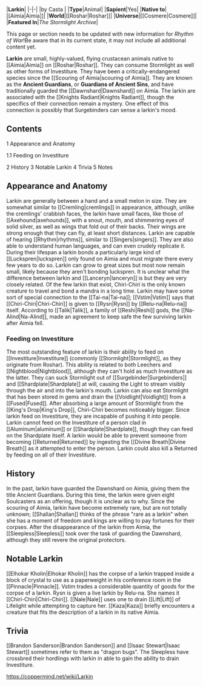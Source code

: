 |**Larkin**|
|-|-|
|by  Casta |
|**Type**|Animal|
|**Sapient**|Yes|
|**Native to**|[[Aimia\|Aimia]]|
|**World**|[[Roshar\|Roshar]]|
|**Universe**|[[Cosmere\|Cosmere]]|
|**Featured In**|*The Stormlight Archive*|

This page or section needs to be updated with new information for *Rhythm of War*!Be aware that in its current state, it may not include all additional content yet.

**Larkin** are small, highly-valued, flying crustacean animals native to [[Aimia\|Aimia]] on [[Roshar\|Roshar]]. They can consume Stormlight as well as other forms of Investiture. They have been a critically-endangered species since the [[Scouring of Aimia\|scouring of Aimia]]. They are known as the **Ancient Guardians**, or **Guardians of Ancient Sins**, and have traditionally guarded the [[Dawnshard\|Dawnshard]] on Aimia.
The larkin are associated with the [[Knights Radiant\|Knights Radiant]], though the specifics of their connection remain a mystery. One effect of this connection is possibly that Surgebinders can sense a larkin's mood.

## Contents

1 Appearance and Anatomy

1.1 Feeding on Investiture


2 History
3 Notable Larkin
4 Trivia
5 Notes


## Appearance and Anatomy
Larkin are generally between a hand and a small melon in size. They are somewhat similar to [[Cremling\|cremlings]] in appearance, although, unlike the cremlings' crabbish faces, the larkin have small faces, like those of [[Axehound\|axehounds]], with a snout, mouth, and shimmering eyes of solid silver, as well as wings that fold out of their backs. Their wings are strong enough that they can fly, at least short distances.
Larkin are capable of hearing [[Rhythm\|rhythms]], similar to [[Singers\|singers]]. They are also able to understand human languages, and can even crudely replicate it.
During their lifespan a larkin bonds a particularly large kind of [[Luckspren\|luckspren]] only found on Aimia and must migrate there every few years to do so. Larkin can grow to great sizes but most now remain small, likely because they aren't bonding luckspren. It is unclear what the difference between larkin and [[Lanceryn\|lanceryn]] is but they are very closely related. Of the few larkin that exist, Chiri-Chiri is the only known creature to travel and bond a mandra in a long time.
Larkin may have some sort of special connection to the [[Tai-na\|Tai-na]]; [[Vstim\|Vstim]] says that [[Chiri-Chiri\|Chiri-Chiri]] is given to [[Rysn\|Rysn]] by [[Relu-na\|Relu-na]] itself. According to [[Talik\|Talik]], a family of [[Reshi\|Reshi]] gods, the [[Na-Alind\|Na-Alind]], made an agreement to keep safe the few surviving larkin after Aimia fell.

### Feeding on Investiture
The most outstanding feature of larkin is their ability to feed on [[Investiture\|Investiture]] (commonly [[Stormlight\|Stormlight]], as they originate from Roshar). This ability is related to both Leechers and [[Nightblood\|Nightblood]], although they can't hold as much Investiture as the latter. They can suck Stormlight out of [[Surgebinder\|Surgebinders]] and [[Shardplate\|Shardplate]] at will, causing the Light to stream visibly through the air and into the larkin's mouth. Larkin can also eat Stormlight that has been stored in gems and drain the [[Voidlight\|Voidlight]] from a [[Fused\|Fused]]. After absorbing a large amount of Stormlight from the [[King's Drop\|King's Drop]], Chiri-Chiri becomes noticeably bigger. Since larkin feed on Investiture, they are incapable of pushing it *into* people. Larkin cannot feed on the Investiture of a person clad in [[Aluminum\|aluminum]] or [[Shardplate\|Shardplate]], though they can feed on the Shardplate itself.
A larkin would be able to prevent someone from becoming [[Returned\|Returned]] by ingesting the [[Divine Breath\|Divine Breath]] as it attempted to enter the person. Larkin could also kill a Returned by feeding on all of their Investiture.

## History
In the past, larkin have guarded the Dawnshard on Aimia, giving them the title Ancient Guardians. During this time, the larkin were given eight Soulcasters as an offering, though it is unclear as to why. Since the scouring of Aimia, larkin have become extremely rare, but are not totally unknown; [[Shallan\|Shallan]] thinks of the phrase "rare as a larkin" when she has a moment of freedom and kings are willing to pay fortunes for their corpses.
After the disappearance of the larkin from Aimia, the [[Sleepless\|Sleepless]] took over the task of guarding the Dawnshard, although they still revere the original protectors.

## Notable Larkin
[[Elhokar Kholin\|Elhokar Kholin]] has the corpse of a larkin trapped inside a block of crystal to use as a paperweight in his conference room in the [[Pinnacle\|Pinnacle]].
Vstim trades a considerable quantity of goods for the corpse of a larkin.
Rysn is given a live larkin by Relu-na. She names it [[Chiri-Chiri\|Chiri-Chiri]].
[[Nale\|Nale]] uses one to drain [[Lift\|Lift]] of Lifelight while attempting to capture her.
[[Kaza\|Kaza]] briefly encounters a creature that fits the description of a larkin in its native Aimia.
## Trivia
[[Brandon Sanderson\|Brandon Sanderson]] and [[Isaac Stewart\|Isaac Stewart]] sometimes refer to them as "dragon bugs".
The Sleepless have crossbred their hordlings with larkin in able to gain the ability to drain Investiture.


https://coppermind.net/wiki/Larkin